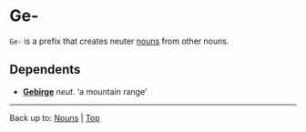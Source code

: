 # Ge-

`Ge-` is a prefix that creates neuter [nouns](../index.md) from other nouns.

## Dependents

- **[Gebirge](../g/ge/Gebirge.md)** *neut.* ‘a mountain range’

----

Back up to: [Nouns](../index.md) | [Top](../../index.md)
